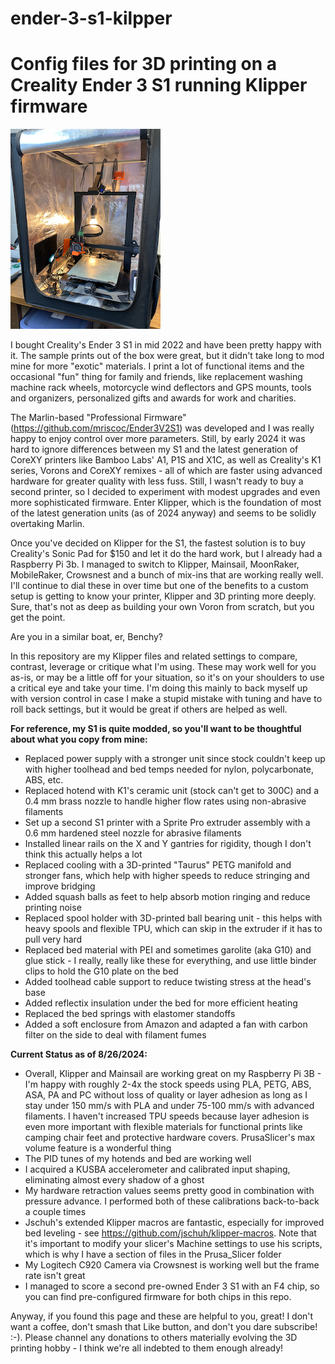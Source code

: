 # ender-3-s1-kilpper
<h1>Config files for 3D printing on a Creality Ender 3 S1 running Klipper firmware</h1>

![My Creality Ender 3 S1](IMG_7378.jpeg "My Creality Ender 3 S1")

I bought Creality's Ender 3 S1 in mid 2022 and have been pretty happy with it.  The sample prints out of the box were great, but it didn't take long to mod mine for more "exotic" materials.  I print a lot of functional items and the occasional "fun" thing for family and friends, like replacement washing machine rack wheels, motorcycle wind deflectors and GPS mounts, tools and organizers, personalized gifts and awards for work and charities.

The Marlin-based "Professional Firmware" (https://github.com/mriscoc/Ender3V2S1) was developed and I was really happy to enjoy control over more parameters.  Still, by early 2024 it was hard to ignore differences between my S1 and the latest generation of CoreXY printers like Bamboo Labs' A1, P1S and X1C, as well as Creality's K1 series, Vorons and CoreXY remixes - all of which are faster using advanced hardware for greater quality with less fuss.  Still, I wasn't ready to buy a second printer, so I decided to experiment with modest upgrades and even more sophisticated firmware.  Enter Klipper, which is the foundation of most of the latest generation units (as of 2024 anyway) and seems to be solidly overtaking Marlin.

Once you've decided on Klipper for the S1, the fastest solution is to buy Creality's Sonic Pad for $150 and let it do the hard work, but I already had a Raspberry Pi 3b.  I managed to switch to Klipper, Mainsail, MoonRaker, MobileRaker, Crowsnest and a bunch of mix-ins that are working really well.  I'll continue to dial these in over time but one of the benefits to a custom setup is getting to know your printer, Klipper and 3D printing more deeply.  Sure, that's not as deep as building your own Voron from scratch, but you get the point.

Are you in a similar boat, er, Benchy?

In this repository are my Klipper files and related settings to compare, contrast, leverage or critique what I'm using.  These may work well for you as-is, or may be a little off for your situation, so it's on your shoulders to use a critical eye and take your time.  I'm doing this mainly to back myself up with version control in case I make a stupid mistake with tuning and have to roll back settings, but it would be great if others are helped as well.

<b>For reference, my S1 is quite modded, so you'll want to be thoughtful about what you copy from mine:</b>
- Replaced power supply with a stronger unit since stock couldn't keep up with higher toolhead and bed temps needed for nylon, polycarbonate, ABS, etc.
- Replaced hotend with K1's ceramic unit (stock can't get to 300C) and a 0.4 mm brass nozzle to handle higher flow rates using non-abrasive filaments
- Set up a second S1 printer with a Sprite Pro extruder assembly with a 0.6 mm hardened steel nozzle for abrasive filaments
- Installed linear rails on the X and Y gantries for rigidity, though I don't think this actually helps a lot
- Replaced cooling with a 3D-printed "Taurus" PETG manifold and stronger fans, which help with higher speeds to reduce stringing and improve bridging
- Added squash balls as feet to help absorb motion ringing and reduce printing noise
- Replaced spool holder with 3D-printed ball bearing unit - this helps with heavy spools and flexible TPU, which can skip in the extruder if it has to pull very hard
- Replaced bed material with PEI and sometimes garolite (aka G10) and glue stick - I really, really like these for everything, and use little binder clips to hold the G10 plate on the bed
- Added toolhead cable support to reduce twisting stress at the head's base
- Added reflectix insulation under the bed for more efficient heating
- Replaced the bed springs with elastomer standoffs
- Added a soft enclosure from Amazon and adapted a fan with carbon filter on the side to deal with filament fumes

<b>Current Status as of 8/26/2024:</b>
- Overall, Klipper and Mainsail are working great on my Raspberry Pi 3B - I'm happy with roughly 2-4x the stock speeds using PLA, PETG, ABS, ASA, PA and PC without loss of quality or layer adhesion as long as I stay under 150 mm/s with PLA and under 75-100 mm/s with advanced filaments.  I haven't increased TPU speeds because layer adhesion is even more important with flexible materials for functional prints like camping chair feet and protective hardware covers. PrusaSlicer's max volume feature is a wonderful thing
- The PID tunes of my hotends and bed are working well
- I acquired a KUSBA accelerometer and calibrated input shaping, eliminating almost every shadow of a ghost
- My hardware retraction values seems pretty good in combination with pressure advance.  I performed both of these calibrations back-to-back a couple times
- Jschuh's extended Klipper macros are fantastic, especially for improved bed leveling - see https://github.com/jschuh/klipper-macros.  Note that it's important to modify your slicer's Machine settings to use his scripts, which is why I have a section of files in the Prusa_Slicer folder
- My Logitech C920 Camera via Crowsnest is working well but the frame rate isn't great
- I managed to score a second pre-owned Ender 3 S1 with an F4 chip, so you can find pre-configured firmware for both chips in this repo.

Anyway, if you found this page and these are helpful to you, great!  I don't want a coffee, don't smash that Like button, and don't you dare subscribe! :-).  Please channel any donations to others materially evolving the 3D printing hobby - I think we're all indebted to them enough already!